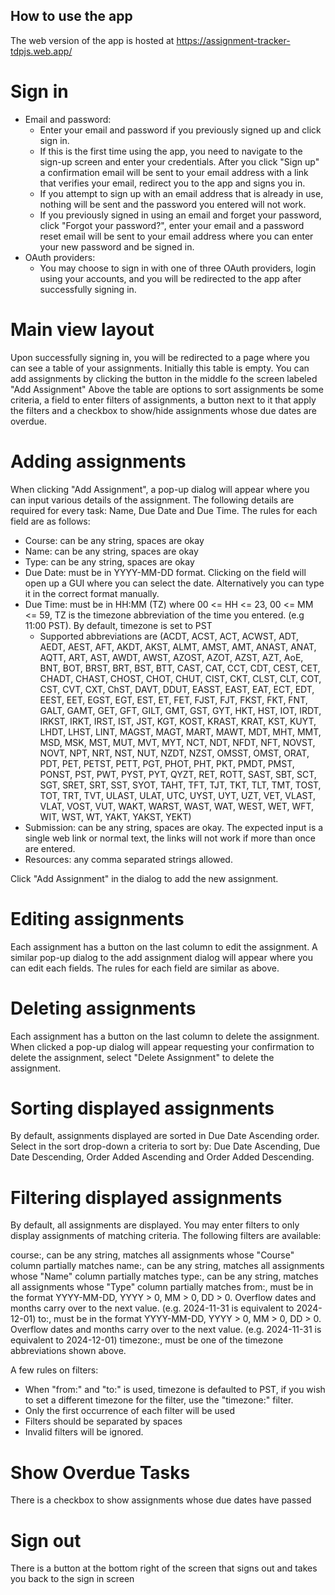 ## How to use the app

The web version of the app is hosted at https://assignment-tracker-tdpjs.web.app/

# Sign in
- Email and password:
    - Enter your email and password if you previously signed up and click sign in.
    - If this is the first time using the app, you need to navigate to the sign-up screen and enter your credentials. After you click "Sign up" a confirmation email will be sent to your email address with a link that verifies your email, redirect you to the app and signs you in.
    - If you attempt to sign up with an email address that is already in use, nothing will be sent and the password you entered will not work.
    - If you previously signed in using an email and forget your password, click "Forgot your password?", enter your email and a password reset email will be sent to your email address where you can enter your new password and be signed in.
- OAuth providers:
    - You may choose to sign in with one of three OAuth providers, login using your accounts, and you will be redirected to the app after successfully signing in.

# Main view layout
Upon successfully signing in, you will be redirected to a page where you can see a table of your assignments. Initially this table is empty. You can add assignments by clicking the button in the middle fo the screen labeled "Add Assignment"
Above the table are options to sort assignments be some criteria, a field to enter filters of assignments, a button next to it that apply the filters and a checkbox to show/hide assignments whose due dates are overdue.

# Adding assignments

When clicking "Add Assignment", a pop-up dialog will appear where you can input various details of the assignment.
The following details are required for every task: Name, Due Date and Due Time.
The rules for each field are as follows:
- Course: can be any string, spaces are okay
- Name: can be any string, spaces are okay
- Type: can be any string, spaces are okay
- Due Date: must be in YYYY-MM-DD format. Clicking on the field will open up a GUI where you can select the date. Alternatively you can type it in the correct format manually.
- Due Time: must be in HH:MM (TZ) where 00 <= HH <= 23, 00 <= MM <= 59, TZ is the timezone abbreviation of the time you entered. (e.g 11:00 PST). By default, timezone is set to PST
    - Supported abbreviations are (ACDT, ACST, ACT, ACWST, ADT, AEDT, AEST, AFT, AKDT, AKST, ALMT, AMST, AMT, ANAST, ANAT, AQTT, ART, AST, AWDT, AWST, AZOST, AZOT, AZST, AZT, AoE, BNT, BOT, BRST, BRT, BST, BTT, CAST, CAT, CCT, CDT, CEST, CET, CHADT, CHAST, CHOST, CHOT, CHUT, CIST, CKT, CLST, CLT, COT, CST, CVT, CXT, ChST, DAVT, DDUT, EASST, EAST, EAT, ECT, EDT, EEST, EET, EGST, EGT, EST, ET, FET, FJST, FJT, FKST, FKT, FNT, GALT, GAMT, GET, GFT, GILT, GMT, GST, GYT, HKT, HST, IOT, IRDT, IRKST, IRKT, IRST, IST, JST, KGT, KOST, KRAST, KRAT, KST, KUYT, LHDT, LHST, LINT, MAGST, MAGT, MART, MAWT, MDT, MHT, MMT, MSD, MSK, MST, MUT, MVT, MYT, NCT, NDT, NFDT, NFT, NOVST, NOVT, NPT, NRT, NST, NUT, NZDT, NZST, OMSST, OMST, ORAT, PDT, PET, PETST, PETT, PGT, PHOT, PHT, PKT, PMDT, PMST, PONST, PST, PWT, PYST, PYT, QYZT, RET, ROTT, SAST, SBT, SCT, SGT, SRET, SRT, SST, SYOT, TAHT, TFT, TJT, TKT, TLT, TMT, TOST, TOT, TRT, TVT, ULAST, ULAT, UTC, UYST, UYT, UZT, VET, VLAST, VLAT, VOST, VUT, WAKT, WARST, WAST, WAT, WEST, WET, WFT, WIT, WST, WT, YAKT, YAKST, YEKT)
- Submission: can be any string, spaces are okay. The expected input is a single web link or normal text, the links will not work if more than once are entered.
- Resources: any comma separated strings allowed.

Click "Add Assignment" in the dialog to add the new assignment.

# Editing assignments

Each assignment has a button on the last column to edit the assignment. A similar pop-up dialog to the add assignment dialog will appear where you can edit each fields.
The rules for each field are similar as above.

# Deleting assignments

Each assignment has a button on the last column to delete the assignment.
When clicked a pop-up dialog will appear requesting your confirmation to delete the assignment, select "Delete Assignment" to delete the assignment.

# Sorting displayed assignments

By default, assignments displayed are sorted in Due Date Ascending order.
Select in the sort drop-down a criteria to sort by: Due Date Ascending, Due Date Descending, Order Added Ascending and Order Added Descending.

# Filtering displayed assignments

By default, all assignments are displayed. You may enter filters to only display assignments of matching criteria.
The following filters are available:

course:<arg>, <arg> can be any string, matches all assignments whose "Course" column partially matches <arg>
name:<arg>, <arg> can be any string, matches all assignments whose "Name" column partially matches <arg>
type:<arg>, <arg> can be any string, matches all assignments whose "Type" column partially matches <arg>
from:<arg>, <arg> must be in the format YYYY-MM-DD, YYYY > 0, MM > 0, DD > 0. Overflow dates and months carry over to the next value. (e.g. 2024-11-31 is equivalent to 2024-12-01)
to:<arg>, <arg> must be in the format YYYY-MM-DD, YYYY > 0, MM > 0, DD > 0. Overflow dates and months carry over to the next value. (e.g. 2024-11-31 is equivalent to 2024-12-01)
timezone:<arg>, <arg> must be one of the timezone abbreviations shown above.

A few rules on filters:
- When "from:<arg>" and "to:<arg>" is used, timezone is defaulted to PST, if you wish to set a different timezone for the filter, use the "timezone:<arg>" filter.
- Only the first occurrence of each filter will be used
- Filters should be separated by spaces
- Invalid filters will be ignored.

# Show Overdue Tasks

There is a checkbox to show assignments whose due dates have passed

# Sign out

There is a button at the bottom right of the screen that signs out and takes you back to the sign in screen 